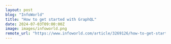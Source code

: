 ```yaml
---
layout: post
blog: "InfoWorld"
title: "How to get started with GraphQL"
date: 2024-07-03T09:00:00Z
image: images/infoworld.png
remote_url: "https://www.infoworld.com/article/3269126/how-to-get-started-with-graphql.html#tk.rss_applicationdevelopment"
---
```

